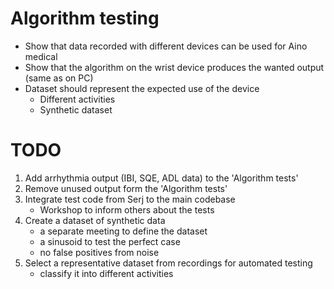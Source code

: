 # Algorithm testing

- Show that data recorded with different devices can be used for Aino medical
- Show that the algorithm on the wrist device produces the wanted output (same as on PC)
- Dataset should represent the expected use of the device
    + Different activities
    + Synthetic dataset

# TODO
1. Add arrhythmia output (IBI, SQE, ADL data) to the 'Algorithm tests'
2. Remove unused output form the 'Algorithm tests'
3. Integrate test code from Serj to the main codebase
    - Workshop to inform others about the tests
4. Create a dataset of synthetic data
    - a separate meeting to define the dataset
    - a sinusoid to test the perfect case
    - no false positives from noise
4. Select a representative dataset from recordings for automated testing
    - classify it into different activities

